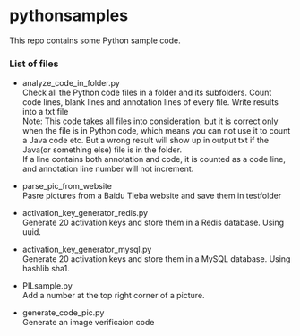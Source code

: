 # pythonsamples
This repo contains some Python sample code.

### List of files

* analyze_code_in_folder.py    
Check all the Python code files in a folder and its subfolders.
Count code lines, blank lines and annotation lines of every file.
Write results into a txt file  
Note:
This code takes all files into consideration, but it is correct only when the file
is in Python code, which means you can not use it to count a Java code etc. But a wrong result will
show up in output txt if the Java(or something else) file is in the folder.  
If a line contains both annotation and code, it is counted as a code line, and annotation
line number will not increment.

* parse_pic_from_website    
Pasre pictures from a Baidu Tieba website and save them in testfolder

* activation_key_generator_redis.py    
Generate 20 activation keys and store them in a Redis database. Using uuid.

* activation_key_generator_mysql.py    
Generate 20 activation keys and store them in a MySQL database. Using hashlib sha1.

* PILsample.py    
Add a number at the top right corner of a picture.

* generate_code_pic.py  
Generate an image verificaion code
